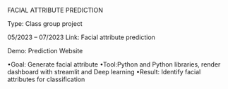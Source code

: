 FACIAL ATTRIBUTE PREDICTION

Type: Class group project 

05/2023 – 07/2023
Link: Facial attribute prediction

Demo: Prediction Website

•Goal: Generate facial attribute 
•Tool:Python and Python libraries, render dashboard with streamlit and Deep learning 
•Result: Identify facial attributes for classification
